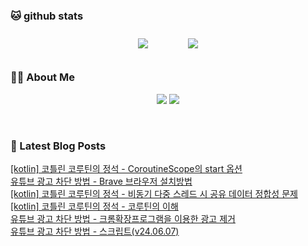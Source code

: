 
###  🐱 github stats  

<div id="main" align="center">
    <img src="https://github-readme-stats.vercel.app/api?username=peterica&count_private=true&show_icons=true&theme=radical"
        style="height: auto; margin-left: 20px; margin-right: 20px; padding: 10px;"/>
    <img src="https://github-readme-stats.vercel.app/api/top-langs/?username=peterica&layout=compact"   
        style="height: auto; margin-left: 20px; margin-right: 20px; padding: 10px;"/>
</div>

###  💁‍♀️ About Me  
<p align="center">
    <a href="https://peterica.tistory.com/"><img src="https://img.shields.io/badge/Blog-FF5722?style=flat-square&logo=Blogger&logoColor=white"/></a>
    <a href="mailto:ilovefran.ofm@gmail.com"><img src="https://img.shields.io/badge/Gmail-d14836?style=flat-square&logo=Gmail&logoColor=white&link=ilovefran.ofm@gmail.com"/></a>
</p>

<br>

### 📕 Latest Blog Posts   

<a href ="https://peterica.tistory.com/681"> [kotlin] 코틀린 코루틴의 정석 - CoroutineScope의 start 옵션 </a> <br><a href ="https://peterica.tistory.com/686"> 유튜브 광고 차단 방법 - Brave 브라우저 설치방법 </a> <br><a href ="https://peterica.tistory.com/679"> [kotlin] 코틀린 코루틴의 정석 - 비동기 다중 스레드 시  공유 데이터 정합성 문제 </a> <br><a href ="https://peterica.tistory.com/678"> [kotlin] 코틀린 코루틴의 정석 - 코루틴의 이해 </a> <br><a href ="https://peterica.tistory.com/683"> 유튜브 광고 차단 방법 - 크롬확장프로그램을 이용한 광고 제거 </a> <br><a href ="https://peterica.tistory.com/682"> 유튜브 광고 차단 방법 - 스크립트(v24.06.07) </a> <br>